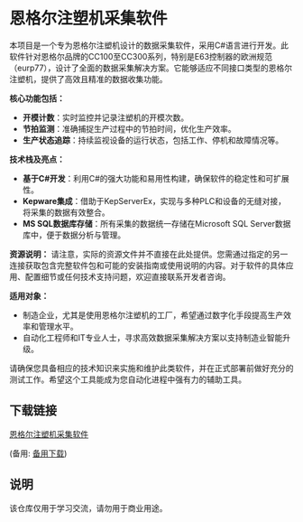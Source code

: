 # 恩格尔注塑机采集软件

本项目是一个专为恩格尔注塑机设计的数据采集软件，采用C#语言进行开发。此软件针对恩格尔品牌的CC100至CC300系列，特别是E63控制器的欧洲规范（eurp77），设计了全面的数据采集解决方案。它能够适应不同接口类型的恩格尔注塑机，提供了高效且精准的数据收集功能。

**核心功能包括：**
- **开模计数**：实时监控并记录注塑机的开模次数。
- **节拍监测**：准确捕捉生产过程中的节拍时间，优化生产效率。
- **生产状态追踪**：持续监视设备的运行状态，包括工作、停机和故障情况等。

**技术栈及亮点：**
- **基于C#开发**：利用C#的强大功能和易用性构建，确保软件的稳定性和可扩展性。
- **Kepware集成**：借助于KepServerEx，实现与多种PLC和设备的无缝对接，将采集的数据有效整合。
- **MS SQL数据库存储**：所有采集的数据统一存储在Microsoft SQL Server数据库中，便于数据分析与管理。

**资源说明：**
请注意，实际的资源文件并不直接在此处提供。您需通过指定的另一连接获取包含完整软件包和可能的安装指南或使用说明的内容。对于软件的具体应用、配置细节或任何技术支持问题，欢迎直接联系开发者咨询。

**适用对象：**
- 制造企业，尤其是使用恩格尔注塑机的工厂，希望通过数字化手段提高生产效率和管理水平。
- 自动化工程师和IT专业人士，寻求高效数据采集解决方案以支持制造业智能升级。

请确保您具备相应的技术知识来实施和维护此类软件，并在正式部署前做好充分的测试工作。希望这个工具能成为您自动化进程中强有力的辅助工具。

## 下载链接
[恩格尔注塑机采集软件](https://pan.quark.cn/s/4ce67f168e0c) 

(备用: [备用下载](https://pan.baidu.com/s/1lx6w2_13dEChwk0QZp0pHQ?pwd=1234))

## 说明

该仓库仅用于学习交流，请勿用于商业用途。
